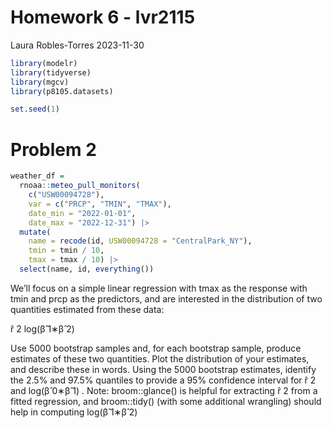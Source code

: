 Homework 6 - lvr2115
================
Laura Robles-Torres
2023-11-30

``` r
library(modelr)
library(tidyverse)
library(mgcv)
library(p8105.datasets)

set.seed(1)
```

# Problem 2

``` r
weather_df = 
  rnoaa::meteo_pull_monitors(
    c("USW00094728"),
    var = c("PRCP", "TMIN", "TMAX"), 
    date_min = "2022-01-01",
    date_max = "2022-12-31") |>
  mutate(
    name = recode(id, USW00094728 = "CentralPark_NY"),
    tmin = tmin / 10,
    tmax = tmax / 10) |>
  select(name, id, everything())
```

We’ll focus on a simple linear regression with tmax as the response with
tmin and prcp as the predictors, and are interested in the distribution
of two quantities estimated from these data:

r̂ 2 log(β̂ 1∗β̂ 2)

Use 5000 bootstrap samples and, for each bootstrap sample, produce
estimates of these two quantities. Plot the distribution of your
estimates, and describe these in words. Using the 5000 bootstrap
estimates, identify the 2.5% and 97.5% quantiles to provide a 95%
confidence interval for r̂ 2 and log(β̂ 0∗β̂ 1) . Note: broom::glance() is
helpful for extracting r̂ 2 from a fitted regression, and broom::tidy()
(with some additional wrangling) should help in computing log(β̂ 1∗β̂ 2)
